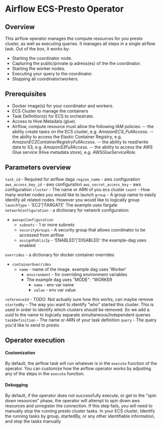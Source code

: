 # Airflow ECS-Presto Operator

## Overview
This airflow operator manages the compute resources for you presto cluster,
as well as executing queries.  It manages all steps in a single airflow task.
Out of the box,  it works by:
- Starting the coordinator node.
- Capturing the public/private ip adress(es) of the the coordinator.
- Starting the worker nodes.
- Executing your query to the coordinator.
- Stopping all coordinator/workers.

## Prerequisites
- Docker image(s) for your coordinator and workers.
- ECS Cluster to manage the containers
- Task Definition(s) for ECS to orchestrate.
- Access to Hive Metadata (glue).
- Airflow, compute resource must allow the following IAM policies:
-- the ability create tasks on the ECS cluster, e.g. _AmazonECS_FullAccess_.
-- the ability to access the Elastic Container Registry, e.g. _AmazonEC2ContainerRegistryFullAccess_.
-- the ability to read/write data to S3, e.g. _AmazonS3FullAccess_.
-- the ability to access the AWS Glue service (Hive metadata store), e.g. _AWSGlueServiceRole_.

## Parameters overview

`task_id`  - Required for airflow dags
`region_name` - aws configuration
`aws_access_key_id` - aws configuration
`aws_secret_access_key` - aws configuration
`cluster` - The name or ARN of you ecs cluster
`count` - How many worker nodes you would like to launch
`group` - A group name to easily identify all related nodes.  However you would like to logically group
`launchType` - 'EC2'|'FARGATE'  The example uses fargate
`networkConfiguration` - a dictionary for network configuration:

- `awsvpcConfiguration`
    - `subnets` - 1 or more subnets
    - `securityGroups` - A security group that allows coordinator to be accessed from airflow
    - `assignPublicIp` - 'ENABLED'|'DISABLED' the example-dag uses enabled

`overrides` - a dictionary for docker container overrides

- `containerOverrides`
    - `name` - name of the image.  example dag uses 'Worker'
        - `environment` - for overriding environment variables
        - The example dag uses "MODE": "WORKER
            - `name` - env var name
            - `value` - env var value

`referenceId` - TODO: Not actually sure how this works, can maybe remove
`startedBy` - The way you want to identify "who" started this cluster.  This is used in order to identify which clusters should be removed.  So we add a uuid to the name to logically separate simultaneous/independent queries
`taskDefinition` - The name or ARN of your task definition
`query` - The query you'd like to send to presto

## Operator execution
#### Customization
  By default,  the airflow task will run whatever is in the `execute` function of the operator.  You can customize how the airflow operator works by adjusting any of the steps in the `execute` function.

#### Debugging
  By default, if the operator does not successfully execute,  or get to the "spin down resources" phase, the operator will attempt to spin down aws resources and unregister the connection.  If this step fails, you will need to manually stop the running presto cluster tasks.  In your ECS cluster,  Identify the running tasks by group,  startedBy, or any other identifiable information,  and stop the tasks manually  
